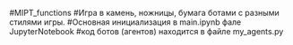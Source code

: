 ﻿#MIPT_functions
 #Игра в камень, ножницы, бумага ботами с разными стилями игры.
 #Основная инициализация в main.ipynb фале JupyterNotebook
 #код ботов (агентов) находится в файле my_agents.py
